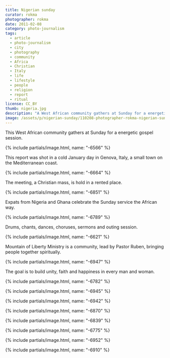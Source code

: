 ```yaml
---
title: Nigerian sunday
curator: rokma
photographer: rokma
date: 2011-02-08
category: photo-journalism
tags:
  - article
  - photo-journalism
  - city
  - photography
  - community
  - Africa
  - Christian
  - Italy
  - life
  - lifestyle
  - people
  - religion
  - report
  - ritual
license: CC_BY
thumb: nigeria.jpg
description: "A West African community gathers at Sunday for a energetic gospel session. The goal is to build unity, faith and happiness in every man and woman."
image: /assets/p/nigerian-sunday/110208-photographer-rokma-nigerian-sunday.jpg
---
```


This West African community gathers at Sunday for a energetic gospel session.

{% include partials/image.html, name: "-6566" %}

This report was shot in a cold January day in Genova, Italy, a small town on the Mediterranean coast.

{% include partials/image.html, name: "-6664" %}

The meeting, a Christian mass, is hold in a rented place.

{% include partials/image.html, name: "-6851" %}

Expats from Nigeria and Ghana celebrate the Sunday service the African way.

{% include partials/image.html, name: "-6789" %}

Drums, chants, dances, choruses, sermons and outing session.



{% include partials/image.html, name: "-6621" %}

Mountain of Liberty Ministry is a community, lead by Pastor Ruben, bringing people together spiritually.

{% include partials/image.html, name: "-6947" %}

The goal is to build unity, faith and happiness in every man and woman.


{% include partials/image.html, name: "-6782" %}

{% include partials/image.html, name: "-6945" %}

{% include partials/image.html, name: "-6942" %}

{% include partials/image.html, name: "-6870" %}

{% include partials/image.html, name: "-6839" %}

{% include partials/image.html, name: "-6775" %}

{% include partials/image.html, name: "-6952" %}

{% include partials/image.html, name: "-6910" %}

